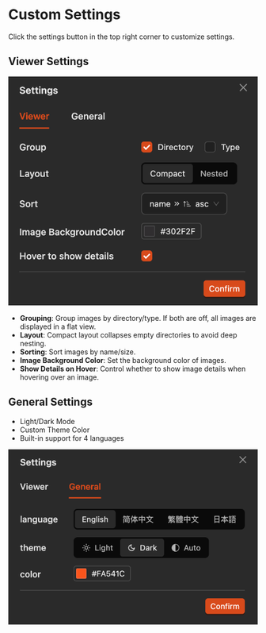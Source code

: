 # Custom Settings

Click the settings button in the top right corner to customize settings.

## Viewer Settings

![Viewer Settings](./images/customize-viewer.png)

- **Grouping**: Group images by directory/type. If both are off, all images are displayed in a flat view.
- **Layout**: Compact layout collapses empty directories to avoid deep nesting.
- **Sorting**: Sort images by name/size.
- **Image Background Color**: Set the background color of images.
- **Show Details on Hover**: Control whether to show image details when hovering over an image.

## General Settings

- Light/Dark Mode
- Custom Theme Color
- Built-in support for 4 languages

![General Settings](./images/customize-general.png)
